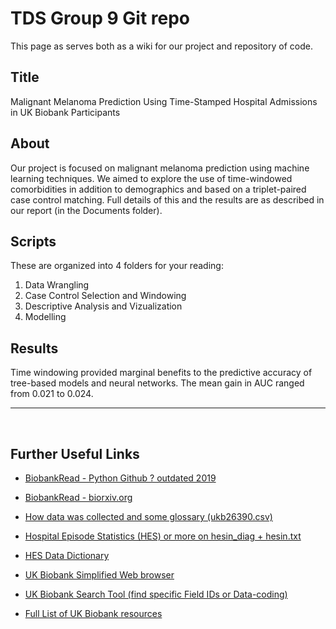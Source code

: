 # TDS Group 9 Git repo 
This page as serves both as a wiki for our project and repository of code.

## Title
Malignant Melanoma Prediction Using Time-Stamped Hospital Admissions in UK Biobank Participants

## About
Our project is focused on malignant melanoma prediction using machine learning techniques. We aimed to explore the use of time-windowed comorbidities in addition to demographics and  based on a triplet-paired case control matching. Full details of this and the results are as described in our report (in the Documents folder).

## Scripts
These are organized into 4 folders for your reading:
1. Data Wrangling
2. Case Control Selection and Windowing
3. Descriptive Analysis and Vizualization
4. Modelling 

## Results
Time windowing provided marginal benefits to the predictive accuracy of tree-based models and neural networks. The mean gain in AUC ranged from 0.021 to 0.024. 


------------------------------
</br>

## Further Useful Links

* [BiobankRead - Python Github ? outdated 2019](https://github.com/saphir746/BiobankRead-Bash)
* [BiobankRead - biorxiv.org](https://www.biorxiv.org/content/10.1101/569715v1.full.pdf)

* [How data was collected and some glossary (ukb26390.csv)](https://biobank.ndph.ox.ac.uk/~bbdatan/Repeat_assessment_doc_v1.0.pdf)


* [Hospital Episode Statistics (HES) or more on hesin_diag + hesin.txt](https://biobank.ndph.ox.ac.uk/showcase/showcase/docs/HospitalEpisodeStatistics.pdf)

* [HES Data Dictionary](https://biobank.ndph.ox.ac.uk/showcase/showcase/docs/HESDataDic.xlsx)

* [UK Biobank Simplified Web browser](https://biobank.ndph.ox.ac.uk/showcase/browse.cgi)

* [UK Biobank Search Tool (find specific Field IDs or Data-coding)](https://biobank.ndph.ox.ac.uk/showcase/search.cgi)

* [Full List of UK Biobank resources](https://biobank.ndph.ox.ac.uk/showcase/exinfo.cgi?src=UnderstandingUKB)